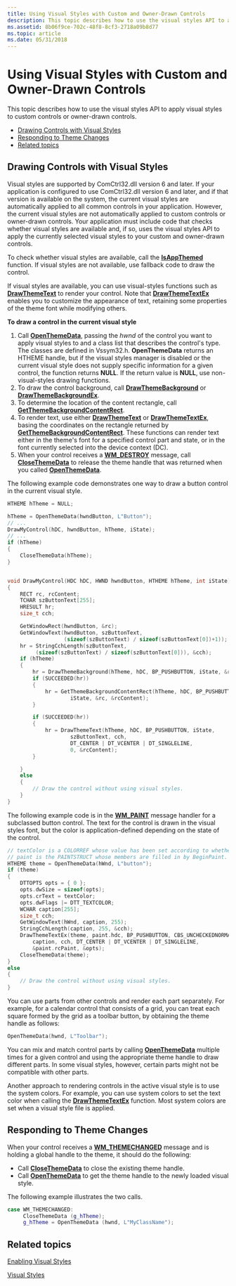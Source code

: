 ```yaml
---
title: Using Visual Styles with Custom and Owner-Drawn Controls
description: This topic describes how to use the visual styles API to apply visual styles to custom controls or owner-drawn controls.
ms.assetid: 8b06f9ce-702c-48f8-8cf3-2718a09b8d77
ms.topic: article
ms.date: 05/31/2018
---
```


# Using Visual Styles with Custom and Owner-Drawn Controls

This topic describes how to use the visual styles API to apply visual styles to custom controls or owner-drawn controls.

-   [Drawing Controls with Visual Styles](#drawing-controls-with-visual-styles)
-   [Responding to Theme Changes](#responding-to-theme-changes)
-   [Related topics](#related-topics)

## Drawing Controls with Visual Styles

Visual styles are supported by ComCtrl32.dll version 6 and later. If your application is configured to use ComCtrl32.dll version 6 and later, and if that version is available on the system, the current visual styles are automatically applied to all common controls in your application. However, the current visual styles are not automatically applied to custom controls or owner-drawn controls. Your application must include code that checks whether visual styles are available and, if so, uses the visual styles API to apply the currently selected visual styles to your custom and owner-drawn controls.

To check whether visual styles are available, call the [**IsAppThemed**](/windows/desktop/api/Uxtheme/nf-uxtheme-isappthemed) function. If visual styles are not available, use fallback code to draw the control.

If visual styles are available, you can use visual-styles functions such as [**DrawThemeText**](/windows/desktop/api/Uxtheme/nf-uxtheme-drawthemetext) to render your control. Note that [**DrawThemeTextEx**](/windows/desktop/api/Uxtheme/nf-uxtheme-drawthemetextex) enables you to customize the appearance of text, retaining some properties of the theme font while modifying others.

**To draw a control in the current visual style**

1.  Call [**OpenThemeData**](/windows/desktop/api/Uxtheme/nf-uxtheme-openthemedata), passing the *hwnd* of the control you want to apply visual styles to and a class list that describes the control's type. The classes are defined in Vssym32.h. **OpenThemeData** returns an HTHEME handle, but if the visual styles manager is disabled or the current visual style does not supply specific information for a given control, the function returns **NULL**. If the return value is **NULL**, use non-visual-styles drawing functions.
2.  To draw the control background, call [**DrawThemeBackground**](/windows/desktop/api/Uxtheme/nf-uxtheme-drawthemebackground) or [**DrawThemeBackgroundEx**](/windows/desktop/api/Uxtheme/nf-uxtheme-drawthemebackgroundex).
3.  To determine the location of the content rectangle, call [**GetThemeBackgroundContentRect**](/windows/desktop/api/Uxtheme/nf-uxtheme-getthemebackgroundcontentrect).
4.  To render text, use either [**DrawThemeText**](/windows/desktop/api/Uxtheme/nf-uxtheme-drawthemetext) or [**DrawThemeTextEx**](/windows/desktop/api/Uxtheme/nf-uxtheme-drawthemetextex), basing the coordinates on the rectangle returned by [**GetThemeBackgroundContentRect**](/windows/desktop/api/Uxtheme/nf-uxtheme-getthemebackgroundcontentrect). These functions can render text either in the theme's font for a specified control part and state, or in the font currently selected into the device context (DC).
5.  When your control receives a [**WM\_DESTROY**](https://msdn.microsoft.com/library/windows/desktop/ms632620) message, call [**CloseThemeData**](/windows/desktop/api/Uxtheme/nf-uxtheme-closethemedata) to release the theme handle that was returned when you called [**OpenThemeData**](/windows/desktop/api/Uxtheme/nf-uxtheme-openthemedata).

The following example code demonstrates one way to draw a button control in the current visual style.


```C++
HTHEME hTheme = NULL;

hTheme = OpenThemeData(hwndButton, L"Button");
// ...
DrawMyControl(hDC, hwndButton, hTheme, iState);
// ...
if (hTheme)
{
    CloseThemeData(hTheme);
}


void DrawMyControl(HDC hDC, HWND hwndButton, HTHEME hTheme, int iState)
{
    RECT rc, rcContent;
    TCHAR szButtonText[255];
    HRESULT hr;
    size_t cch;

    GetWindowRect(hwndButton, &rc);
    GetWindowText(hwndButton, szButtonText,
                  (sizeof(szButtonText) / sizeof(szButtonText[0])+1));
    hr = StringCchLength(szButtonText,
         (sizeof(szButtonText) / sizeof(szButtonText[0])), &cch);
    if (hTheme)
    {
        hr = DrawThemeBackground(hTheme, hDC, BP_PUSHBUTTON, iState, &rc, 0);
        if (SUCCEEDED(hr))
        {
            hr = GetThemeBackgroundContentRect(hTheme, hDC, BP_PUSHBUTTON, 
                    iState, &rc, &rcContent);
        }

        if (SUCCEEDED(hr))
        {
            hr = DrawThemeText(hTheme, hDC, BP_PUSHBUTTON, iState, 
                    szButtonText, cch,
                    DT_CENTER | DT_VCENTER | DT_SINGLELINE,
                    0, &rcContent);
        }

    }
    else
    {
        // Draw the control without using visual styles.
    }
}
```





The following example code is in the [**WM\_PAINT**](https://msdn.microsoft.com/library/windows/desktop/dd145213) message handler for a subclassed button control. The text for the control is drawn in the visual styles font, but the color is application-defined depending on the state of the control.


```C++
// textColor is a COLORREF whose value has been set according to whether the button is "hot".
// paint is the PAINTSTRUCT whose members are filled in by BeginPaint.
HTHEME theme = OpenThemeData(hWnd, L"button");
if (theme)
{
    DTTOPTS opts = { 0 };
    opts.dwSize = sizeof(opts);
    opts.crText = textColor;
    opts.dwFlags |= DTT_TEXTCOLOR;
    WCHAR caption[255];
    size_t cch;
    GetWindowText(hWnd, caption, 255);
    StringCchLength(caption, 255, &cch);
    DrawThemeTextEx(theme, paint.hdc, BP_PUSHBUTTON, CBS_UNCHECKEDNORMAL, 
        caption, cch, DT_CENTER | DT_VCENTER | DT_SINGLELINE, 
        &paint.rcPaint, &opts);
    CloseThemeData(theme);
}
else
{
    // Draw the control without using visual styles.
}
```



You can use parts from other controls and render each part separately. For example, for a calendar control that consists of a grid, you can treat each square formed by the grid as a toolbar button, by obtaining the theme handle as follows:


```C++
OpenThemeData(hwnd, L"Toolbar");
```



You can mix and match control parts by calling [**OpenThemeData**](/windows/desktop/api/Uxtheme/nf-uxtheme-openthemedata) multiple times for a given control and using the appropriate theme handle to draw different parts. In some visual styles, however, certain parts might not be compatible with other parts.

Another approach to rendering controls in the active visual style is to use the system colors. For example, you can use system colors to set the text color when calling the [**DrawThemeTextEx**](/windows/desktop/api/Uxtheme/nf-uxtheme-drawthemetextex) function. Most system colors are set when a visual style file is applied.

## Responding to Theme Changes

When your control receives a [**WM\_THEMECHANGED**](https://msdn.microsoft.com/library/windows/desktop/ms632650) message and is holding a global handle to the theme, it should do the following:

-   Call [**CloseThemeData**](/windows/desktop/api/Uxtheme/nf-uxtheme-closethemedata) to close the existing theme handle.
-   Call [**OpenThemeData**](/windows/desktop/api/Uxtheme/nf-uxtheme-openthemedata) to get the theme handle to the newly loaded visual style.

The following example illustrates the two calls.


```C++
case WM_THEMECHANGED:
     CloseThemeData (g_hTheme);
     g_hTheme = OpenThemeData (hwnd, L"MyClassName");
```



## Related topics

<dl> <dt>

[Enabling Visual Styles](cookbook-overview.md)
</dt> <dt>

[Visual Styles](themes-overview.md)
</dt> </dl>

 

 




